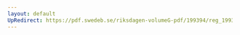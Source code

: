 ```yaml
---
layout: default
UpRedirect: https://pdf.swedeb.se/riksdagen-volumeG-pdf/199394/reg_199394/reg_199394_0345.pdf
---
```

